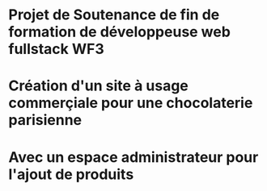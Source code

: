 # Projet de Soutenance de fin de formation de développeuse web fullstack WF3
# Création d'un site à usage commerçiale pour une chocolaterie parisienne
# Avec un espace administrateur pour l'ajout de produits
